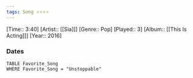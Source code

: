 ```yaml
---
tags: Song ⭐⭐⭐⭐ 
---
```

[Time:: 3:40]
[Artist:: [[Sia]]]
[Genre:: Pop]
[Played:: 3]
[Album:: [[This Is Acting]]]
[Year:: 2016]
### Dates
````dataview
TABLE Favorite_Song
WHERE Favorite_Song = "Unstoppable"
````